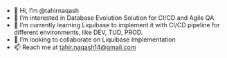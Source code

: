 - 👋 Hi, I’m @tahirnaqash
- 👀 I’m interested in Database Evolution Solution for CI/CD and Agile QA
- 🌱 I’m currently learning Liquibase to implement it with CI/CD pipeline for different environments, like DEV, TUD, PROD. 
- 💞️ I’m looking to collaborate on Liquibase Implementation
- 📫 Reach me at tahir.naqash14@gmail.com
<!---
tahirnaqash/tahirnaqash is a ✨ special ✨ repository because its `README.md` (this file) appears on your GitHub profile.
You can click the Preview link to take a look at your changes.
--->
